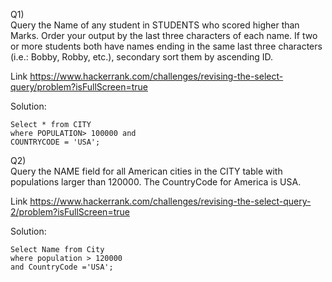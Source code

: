 


Q1) 
<br>
Query the Name of any student in STUDENTS who scored higher than  Marks. Order your output by the last three characters of each name. If two or more students both have names ending in the same last three characters (i.e.: Bobby, Robby, etc.), secondary sort them by ascending ID.

Link https://www.hackerrank.com/challenges/revising-the-select-query/problem?isFullScreen=true


Solution: 

```
Select * from CITY
where POPULATION> 100000 and
COUNTRYCODE = 'USA';
```

Q2)
<br>
Query the NAME field for all American cities in the CITY table with populations larger than 120000. The CountryCode for America is USA.

Link https://www.hackerrank.com/challenges/revising-the-select-query-2/problem?isFullScreen=true


Solution: 

```
Select Name from City
where population > 120000
and CountryCode ='USA';
```

